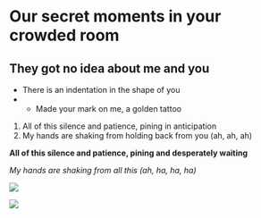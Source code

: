 # Our secret moments in your crowded room
## They got no idea about me and you
- There is an indentation in the shape of you
- - Made your mark on me, a golden tattoo
1) All of this silence and patience, pining in anticipation
2) My hands are shaking from holding back from you (ah, ah, ah)

**All of this silence and patience, pining and desperately waiting**

*My hands are shaking from all this (ah, ha, ha, ha)*

![](https://www.taylorswift.com)

![](https://media1.tenor.com/m/RiBayKt0-fkAAAAC/teffy-taylor-swift.gif)
